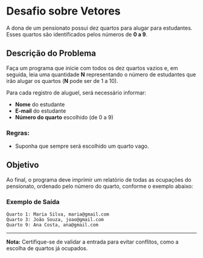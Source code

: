 # Desafio sobre Vetores

A dona de um pensionato possui dez quartos para alugar para estudantes. Esses quartos são identificados pelos números de **0 a 9**.

## Descrição do Problema

Faça um programa que inicie com todos os dez quartos vazios e, em seguida, leia uma quantidade **N** representando o número de estudantes que irão alugar os quartos (**N** pode ser de 1 a 10). 

Para cada registro de aluguel, será necessário informar:
- **Nome** do estudante
- **E-mail** do estudante
- **Número do quarto** escolhido (de 0 a 9)

### Regras:
- Suponha que sempre será escolhido um quarto vago.

## Objetivo

Ao final, o programa deve imprimir um relatório de todas as ocupações do pensionato, ordenado pelo número do quarto, conforme o exemplo abaixo:

### Exemplo de Saída
```
Quarto 1: Maria Silva, maria@gmail.com
Quarto 3: João Souza, joao@gmail.com
Quarto 9: Ana Costa, ana@gmail.com
```

---
**Nota:** Certifique-se de validar a entrada para evitar conflitos, como a escolha de quartos já ocupados.